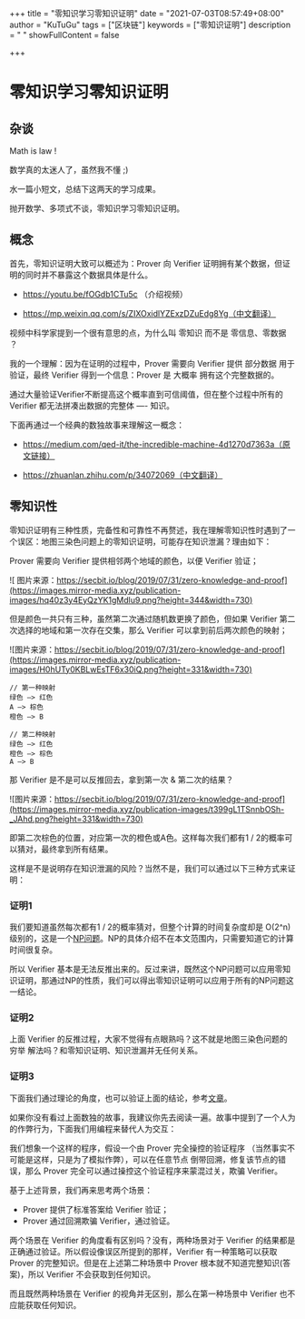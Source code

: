 +++
title = "零知识学习零知识证明"
date = "2021-07-03T08:57:49+08:00"
author = "KuTuGu"
tags = ["区块链"]
keywords = ["零知识证明"]
description = " "
showFullContent = false

+++

# 零知识学习零知识证明

## 杂谈

Math is law !

数学真的太迷人了，虽然我不懂 ;)

水一篇小短文，总结下这两天的学习成果。

抛开数学、多项式不谈，零知识学习零知识证明。

## 概念

首先，零知识证明大致可以概述为：Prover 向 Verifier 证明拥有某个数据，但证明的同时并不暴露这个数据具体是什么。   

- https://youtu.be/fOGdb1CTu5c （介绍视频）

- https://mp.weixin.qq.com/s/ZIXOxidlYZExzDZuEdg8Yg（中文翻译）

视频中科学家提到一个很有意思的点，为什么叫 零知识 而不是 零信息、零数据 ？

我的一个理解：因为在证明的过程中，Prover 需要向 Verifier 提供 部分数据 用于验证，最终 Verifier 得到一个信息：Prover 是 大概率 拥有这个完整数据的。

通过大量验证Verifier不断提高这个概率直到可信阈值，但在整个过程中所有的 Verifier 都无法拼凑出数据的完整体 —- 知识。

下面再通过一个经典的数独故事来理解这一概念：

- https://medium.com/qed-it/the-incredible-machine-4d1270d7363a（原文链接）

- https://zhuanlan.zhihu.com/p/34072069（中文翻译）

## 零知识性

零知识证明有三种性质，完备性和可靠性不再赘述，我在理解零知识性时遇到了一个误区：地图三染色问题上的零知识证明，可能存在知识泄漏？理由如下：

Prover 需要向 Verifier 提供相邻两个地域的颜色，以便 Verifier 验证；

![ 图片来源：https://secbit.io/blog/2019/07/31/zero-knowledge-and-proof](https://images.mirror-media.xyz/publication-images/hq40z3y4EyQzYK1gMdlu9.png?height=344&width=730)

但是颜色一共只有三种，虽然第二次通过随机数更换了颜色，但如果 Verifier 第二次选择的地域和第一次存在交集，那么 Verifier 可以拿到前后两次颜色的映射；

![图片来源：https://secbit.io/blog/2019/07/31/zero-knowledge-and-proof](https://images.mirror-media.xyz/publication-images/H0hUTy0KBLwEsTF6x30iQ.png?height=331&width=730)

```
// 第一种映射
绿色 —> 红色
A —> 棕色
橙色 —> B

// 第二种映射
绿色 —> 红色
橙色 —> 棕色
A —> B
```

那 Verifier 是不是可以反推回去，拿到第一次 & 第二次的结果？

![图片来源：https://secbit.io/blog/2019/07/31/zero-knowledge-and-proof](https://images.mirror-media.xyz/publication-images/t399gL1TSnnbOSh-_JAhd.png?height=331&width=730)

即第二次棕色的位置，对应第一次的橙色或A色。这样每次我们都有1 / 2的概率可以猜对，最终拿到所有结果。

这样是不是说明存在知识泄漏的风险？当然不是，我们可以通过以下三种方式来证明：

### 证明1

我们要知道虽然每次都有1 / 2的概率猜对，但整个计算的时间复杂度却是 O(2^n) 级别的，这是一个[NP问题](https://zh.wikipedia.org/wiki/P/NP%E9%97%AE%E9%A2%98)。NP的具体介绍不在本文范围内，只需要知道它的计算时间很复杂。

所以 Verifier 基本是无法反推出来的。反过来讲，既然这个NP问题可以应用零知识证明，那通过NP的性质，我们可以得出零知识证明可以应用于所有的NP问题这一结论。

### 证明2

上面 Verifier 的反推过程，大家不觉得有点眼熟吗？这不就是地图三染色问题的 穷举 解法吗？和零知识证明、知识泄漏并无任何关系。

### 证明3

下面我们通过理论的角度，也可以验证上面的结论，参考[文章](https://blog.cryptographyengineering.com/2014/11/27/zero-knowledge-proofs-illustrated-primer/)。 

如果你没有看过上面数独的故事，我建议你先去阅读一遍。故事中提到了一个人为的作弊行为，下面我们用编程来替代人为交互：

我们想象一个这样的程序，假设一个由 Prover 完全操控的验证程序 （当然事实不可能是这样，只是为了模拟作弊），可以在任意节点 倒带回溯，修复该节点的错误，那么 Prover 完全可以通过操控这个验证程序来蒙混过关，欺骗 Verifier。

基于上述背景，我们再来思考两个场景：
- Prover 提供了标准答案给 Verifier 验证；
- Prover 通过回溯欺骗 Verifier，通过验证。

两个场景在 Verifier 的角度看有区别吗？没有，两种场景对于 Verifier 的结果都是正确通过验证。所以假设像误区所提到的那样，Verifier 有一种策略可以获取 Prover 的完整知识。但是在上述第二种场景中 Prover 根本就不知道完整知识(答案)，所以 Verifier 不会获取到任何知识。

而且既然两种场景在 Verifier 的视角并无区别，那么在第一种场景中 Verifier 也不应能获取任何知识。

